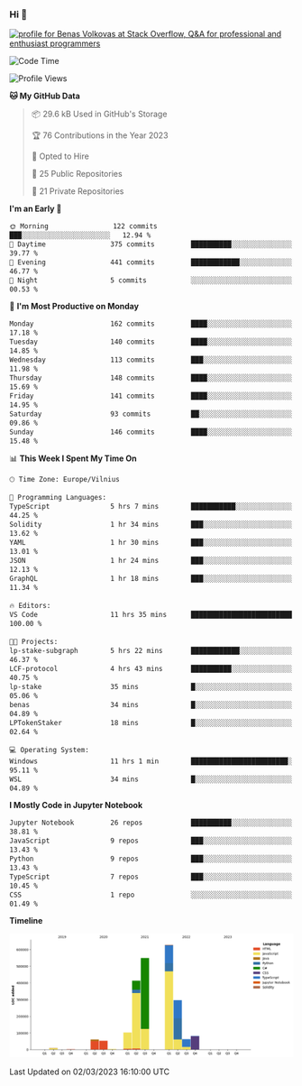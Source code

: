 ### Hi 👋
<a href="https://stackoverflow.com/users/14954249/benas-volkovas"><img src="https://stackoverflow.com/users/flair/14954249.png?theme=dark" width="208" height="58" alt="profile for Benas Volkovas at Stack Overflow, Q&amp;A for professional and enthusiast programmers" title="profile for Benas Volkovas at Stack Overflow, Q&amp;A for professional and enthusiast programmers"></a>

<!--START_SECTION:waka-->
![Code Time](http://img.shields.io/badge/Code%20Time-1%2C294%20hrs%205%20mins-blue)

![Profile Views](http://img.shields.io/badge/Profile%20Views-5-blue)

**🐱 My GitHub Data** 

> 📦 29.6 kB Used in GitHub's Storage 
 > 
> 🏆 76 Contributions in the Year 2023
 > 
> 💼 Opted to Hire
 > 
> 📜 25 Public Repositories 
 > 
> 🔑 21 Private Repositories 
 > 
**I'm an Early 🐤** 

```text
🌞 Morning                122 commits         ███░░░░░░░░░░░░░░░░░░░░░░   12.94 % 
🌆 Daytime                375 commits         ██████████░░░░░░░░░░░░░░░   39.77 % 
🌃 Evening                441 commits         ████████████░░░░░░░░░░░░░   46.77 % 
🌙 Night                  5 commits           ░░░░░░░░░░░░░░░░░░░░░░░░░   00.53 % 
```
📅 **I'm Most Productive on Monday** 

```text
Monday                   162 commits         ████░░░░░░░░░░░░░░░░░░░░░   17.18 % 
Tuesday                  140 commits         ████░░░░░░░░░░░░░░░░░░░░░   14.85 % 
Wednesday                113 commits         ███░░░░░░░░░░░░░░░░░░░░░░   11.98 % 
Thursday                 148 commits         ████░░░░░░░░░░░░░░░░░░░░░   15.69 % 
Friday                   141 commits         ████░░░░░░░░░░░░░░░░░░░░░   14.95 % 
Saturday                 93 commits          ██░░░░░░░░░░░░░░░░░░░░░░░   09.86 % 
Sunday                   146 commits         ████░░░░░░░░░░░░░░░░░░░░░   15.48 % 
```


📊 **This Week I Spent My Time On** 

```text
🕑︎ Time Zone: Europe/Vilnius

💬 Programming Languages: 
TypeScript               5 hrs 7 mins        ███████████░░░░░░░░░░░░░░   44.25 % 
Solidity                 1 hr 34 mins        ███░░░░░░░░░░░░░░░░░░░░░░   13.62 % 
YAML                     1 hr 30 mins        ███░░░░░░░░░░░░░░░░░░░░░░   13.01 % 
JSON                     1 hr 24 mins        ███░░░░░░░░░░░░░░░░░░░░░░   12.13 % 
GraphQL                  1 hr 18 mins        ███░░░░░░░░░░░░░░░░░░░░░░   11.34 % 

🔥 Editors: 
VS Code                  11 hrs 35 mins      █████████████████████████   100.00 % 

🐱‍💻 Projects: 
lp-stake-subgraph        5 hrs 22 mins       ████████████░░░░░░░░░░░░░   46.37 % 
LCF-protocol             4 hrs 43 mins       ██████████░░░░░░░░░░░░░░░   40.75 % 
lp-stake                 35 mins             █░░░░░░░░░░░░░░░░░░░░░░░░   05.06 % 
benas                    34 mins             █░░░░░░░░░░░░░░░░░░░░░░░░   04.89 % 
LPTokenStaker            18 mins             █░░░░░░░░░░░░░░░░░░░░░░░░   02.64 % 

💻 Operating System: 
Windows                  11 hrs 1 min        ████████████████████████░   95.11 % 
WSL                      34 mins             █░░░░░░░░░░░░░░░░░░░░░░░░   04.89 % 
```

**I Mostly Code in Jupyter Notebook** 

```text
Jupyter Notebook         26 repos            ██████████░░░░░░░░░░░░░░░   38.81 % 
JavaScript               9 repos             ███░░░░░░░░░░░░░░░░░░░░░░   13.43 % 
Python                   9 repos             ███░░░░░░░░░░░░░░░░░░░░░░   13.43 % 
TypeScript               7 repos             ███░░░░░░░░░░░░░░░░░░░░░░   10.45 % 
CSS                      1 repo              ░░░░░░░░░░░░░░░░░░░░░░░░░   01.49 % 
```



**Timeline**

![Lines of Code chart](https://raw.githubusercontent.com/BenasVolkovas/BenasVolkovas/main/assets/bar_graph.png)


 Last Updated on 02/03/2023 16:10:00 UTC
<!--END_SECTION:waka-->
